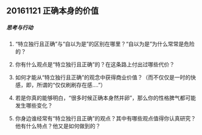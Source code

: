 ## 20161121 正确本身的价值

##### 思考与行动

1. “特立独行且正确”与“自以为是”的区别在哪里？“自以为是”为什么常常是危险的？

2. 你有什么观点是“特立独行且正确”的？在这条路上付出过哪些代价？

3. 如何才能从“特立独行且正确”的观念中获得商业价值？（而不仅仅是一时的快感，即，所谓的“仅仅刷刷存在感....”）

4. 若是你真的能够明白，“很多时候正确本身然并卵”，那么你的性格脾气都可能发生哪些变化？

5. 你身边谁经常有“特立独行且正确”的观点？其中有哪些观点值得你认真研究？他有什么特点？他又是如何做到的？